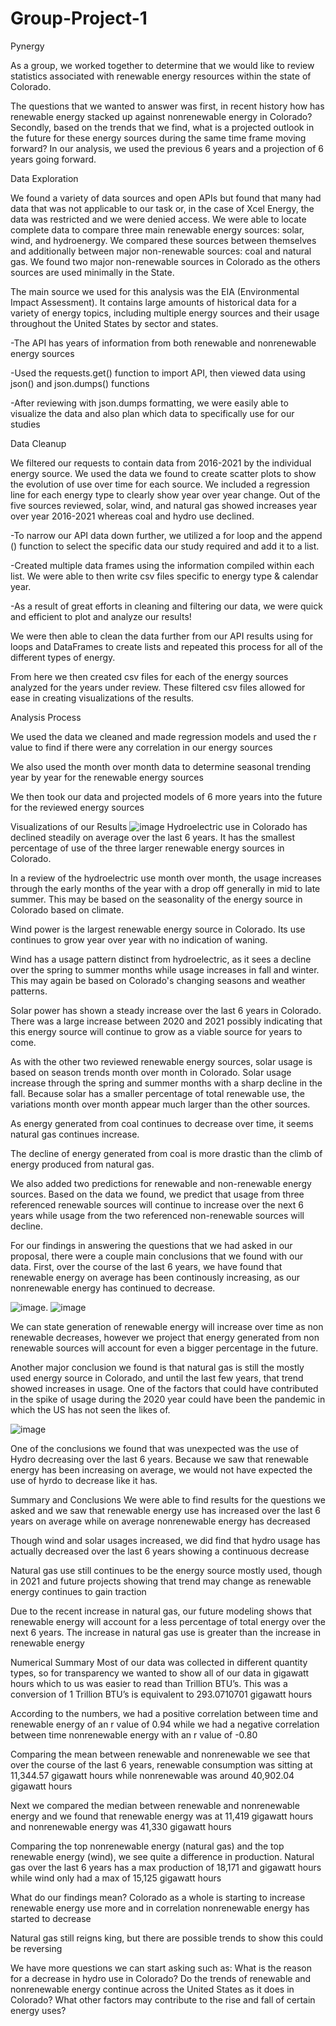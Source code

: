 # Group-Project-1

Pynergy

As a group, we worked together to determine that we would like to review statistics associated with renewable energy resources within the state of Colorado. 

The questions that we wanted to answer was first, in recent history how has renewable energy stacked up against nonrenewable energy in Colorado? Secondly, based on the trends that we find, what is a projected outlook in the future for these energy sources during the same time frame moving forward? In our analysis, we used the previous 6 years and a projection of 6 years going forward.


Data Exploration

We found a variety of data sources and open APIs but found that many had data that was not applicable to our task or, in the case of Xcel Energy, the data was restricted and we were denied access. We were able to locate complete data to compare three main renewable energy sources: solar, wind, and hydroenergy. We compared these sources between themselves and additionally between major non-renewable sources: coal and natural gas. We found two major non-renewable sources in Colorado as the others sources are used minimally in the State. 

The main source we used for this analysis was the EIA (Environmental Impact Assessment). It contains large amounts of historical data for a variety of energy topics, including multiple energy sources and their usage throughout the United States by sector and states. 

-The API has years of information from both renewable and nonrenewable energy sources

-Used the requests.get() function to import API, then viewed data using json() and json.dumps() functions

-After reviewing with json.dumps formatting, we were easily able to visualize the data and also plan which data to specifically use for our studies



Data Cleanup

We filtered our requests to contain data from 2016-2021 by the individual energy source. We used the data we found to create scatter plots to show the evolution of use over time for each source. We included a regression line for each energy type to clearly show year over year change. Out of the five sources reviewed, solar, wind, and natural gas showed increases year over year 2016-2021 whereas coal and hydro use declined. 

-To narrow our API data down further, we utilized a for loop and the append () function to select the specific data our study required and add it to a list.

-Created multiple data frames using the information compiled within each list. We were able to then write csv files specific to energy type & calendar year. 

-As a result of great efforts in cleaning and filtering our data, we were quick and efficient to plot and analyze our results!

We were then able to clean the data further from our API results using for loops and DataFrames to create lists and repeated this process for all of the different types of energy.

From here we then created csv files for each of the energy sources analyzed for the years under review. These filtered csv files allowed for ease in creating visualizations of the results.



Analysis Process

We used the data we cleaned and made regression models and used the r value to find if there were any correlation in our energy sources


We also used the month over month data to determine seasonal trending year by year for the renewable energy sources


We then took our data and projected models of 6 more years into the future for the reviewed energy sources


Visualizations of our Results
![image](https://user-images.githubusercontent.com/125075891/230796513-27e7eccd-2d3f-421a-9d88-a3a17112d990.png)
Hydroelectric use in Colorado has declined steadily on average over the last 6 years. It has the smallest percentage of use of the three larger renewable energy sources in Colorado.

In a review of the hydroelectric use month over month, the usage increases through the early months of the year with a drop off generally in mid to late summer. This may be based on the seasonality of the energy source in Colorado based on climate.

Wind power is the largest renewable energy source in Colorado. Its use continues to grow year over year with no indication of waning.

Wind has a usage pattern distinct from hydroelectric, as it sees a decline over the spring to summer months while usage increases in fall and winter. This may again be based on Colorado's changing seasons and weather patterns.

Solar power has shown a steady increase over the last 6 years in Colorado. There was a large increase between 2020 and 2021 possibly indicating that this energy source will continue to grow as a viable source for years to come.

As with the other two reviewed renewable energy sources, solar usage is based on season trends month over month in Colorado. Solar usage increase through the spring and summer months with a sharp decline in the fall. Because solar has a smaller percentage of total renewable use, the variations month over month appear much larger than the other sources.

As energy generated from coal continues to decrease over time, it seems natural gas continues increase.

The decline of energy generated from coal is more drastic than the climb of energy produced from natural gas. 

We also added two predictions for renewable and non-renewable energy sources. Based on the data we found, we predict that usage from three referenced renewable sources will continue to increase over the next 6 years while usage from the two referenced non-renewable sources will decline. 

For our findings in answering the questions that we had asked in our proposal, there were a couple main conclusions that we found with our data. First, over the course of the last 6 years, we have found that renewable energy on average has been continously increasing, as our nonrenewable energy has continued to decrease. 

![image](https://user-images.githubusercontent.com/125075891/230796407-a8e5a33d-5e4e-461b-b3a8-a82f453ea951.png).   ![image](https://user-images.githubusercontent.com/125075891/230796424-6bfdd41e-2c55-4826-9728-b787b8c2dac7.png)

We can state generation of renewable energy will increase over time as non renewable decreases, however we project that energy generated from non renewable sources will account for even a  bigger percentage in the future.


Another major conclusion we found is that natural gas is still the mostly used energy source in Colorado, and until the last few years, that trend showed increases in usage. One of the factors that could have contributed in the spike of usage during the 2020 year could have been the pandemic in which the US has not seen the likes of.

![image](https://user-images.githubusercontent.com/125075891/230796432-6c110fae-28ae-483b-913b-55e78afeeccb.png)

One of the conclusions we found that was unexpected was the use of Hydro decreasing over the last 6 years. Because we saw that renewable energy has been increasing on average, we would not have expected the use of hyrdo to decrease like it has.


Summary and Conclusions
We were able to find results for the questions we asked and we saw that renewable energy use has increased over the last 6 years on average while on average nonrenewable energy has decreased

Though wind and solar usages increased, we did find that hydro usage has actually decreased over the last 6 years showing a continuous decrease

Natural gas use still continues to be the energy source mostly used, though in 2021 and future projects showing that trend may change as renewable energy continues to gain traction

Due to the recent increase in natural gas, our future modeling shows that renewable energy will account for a less percentage of total energy over the next 6 years. The increase in natural gas use is greater than the increase in renewable energy


Numerical Summary
Most of our data was collected in different quantity types, so for transparency we wanted to show all of our data in gigawatt hours which to us was easier to read than Trillion BTU’s. This was a conversion of 1 Trillion BTU’s is equivalent to 293.0710701 gigawatt hours

According to the numbers, we had a positive correlation between time and renewable energy of an r value of 0.94 while we had a negative correlation between time nonrenewable energy with an r value of -0.80

Comparing the mean between renewable and nonrenewable we see that over the course of the last 6 years, renewable consumption was sitting at 11,344.57 gigawatt hours while nonrenewable was around 40,902.04 gigawatt hours

Next we compared the median between renewable and nonrenewable energy and we found that renewable energy was at 11,419 gigawatt hours and nonrenewable energy was 41,330 gigawatt hours

Comparing the top nonrenewable energy (natural gas) and the top renewable energy (wind), we see quite a difference in production. Natural gas over the last 6 years has a max production of 18,171 and gigawatt hours while wind only had a max of 15,125 gigawatt hours



What do our findings mean?
Colorado as a whole is starting to increase renewable energy use more and in correlation nonrenewable energy has started to decrease

Natural gas still reigns king, but there are possible trends to show this could be reversing

We have more questions we can start asking such as: What is the reason for a decrease in hydro use in Colorado? Do the trends of renewable and nonrenewable energy continue across the United States as it does in Colorado? What other factors may contribute to the rise and fall of certain energy uses?
